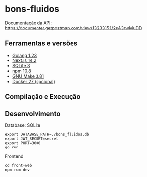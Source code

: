 # bons-fluidos

Documentação da API: https://documenter.getpostman.com/view/13233153/2sA3rwMuDD

## Ferramentas e versões

* [Golang 1.23](https://go.dev/)
* [Next.js 14.2](https://nextjs.org/) 
* [SQLite 3](https://www.sqlite.org/)
* [npm 10.8](https://www.npmjs.com/)
* [GNU Make 3.81](https://www.gnu.org/software/make/)
* [Docker 27 (opcional)](https://www.docker.com/)

## Compilação e Execução

## Desenvolvimento

Database: SQLite

```
export DATABASE_PATH=./bons_fluidos.db
export JWT_SECRET=secret
export PORT=3000
go run .
```

Frontend

```
cd front-web
npm rum dev
```
